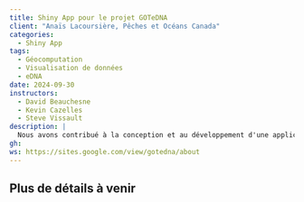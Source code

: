 ```yaml
---
title: Shiny App pour le projet GOTeDNA
client: "Anaïs Lacoursière, Pêches et Océans Canada"
categories: 
  - Shiny App
tags: 
  - Géocomputation
  - Visualisation de données
  - eDNA
date: 2024-09-30
instructors:
  - David Beauchesne
  - Kevin Cazelles
  - Steve Vissault
description: | 
  Nous avons contribué à la conception et au développement d'une application Shiny pour le projet GOTeDNA, qui a pour but de fournir des conseils sur les périodes optimales d'échantillonnage d'ADN environnemental pour des programmes de surveillance efficaces. Notre équipe a travaillé en étroite collaboration avec l'équipe de GOTeDNA pour créer un outil intuitif qui permet aux chercheurs de saisir des données environnementales, d'analyser les conditions d'échantillonnage et de recevoir des recommandations sur les meilleurs moments d'échantillonnage. En combinant notre expertise technique dans le développement d'applications Shiny avec les principes scientifiques de GOTeDNA, nous avons soutenu l'optimisation et l'interprétation des stratégies d'échantillonnage d'ADN environnemental pour la surveillance de la biodiversité.
gh: 
ws: https://sites.google.com/view/gotedna/about
---
```



## Plus de détails à venir
